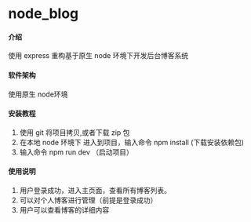 # node_blog

#### 介绍
使用 express 重构基于原生 node 环境下开发后台博客系统

#### 软件架构
使用原生 node环境


#### 安装教程

1.  使用 git 将项目拷贝,或者下载 zip 包
2.  在本地 node 环境下 进入到项目，输入命令 npm install (下载安装依赖包)
3.  输入命令 npm run dev （启动项目）

#### 使用说明

1.  用户登录成功，进入主页面，查看所有博客列表。
2.  可以对个人博客进行管理（前提是登录成功）
3.  用户可以查看博客的详细内容





